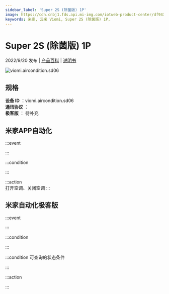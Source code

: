 ```yaml
---
sidebar_label: 'Super 2S (除菌版) 1P'
image: https://cdn.cnbj1.fds.api.mi-img.com/iotweb-product-center/df943c16749c8a7546eed2b59326c80c_1657956173833.png?GalaxyAccessKeyId=AKVGLQWBOVIRQ3XLEW&Expires=9223372036854775807&Signature=lP0abcwiA3ue6kE+H36A7jZx7yM=
keywords: 米家, 云米 Viomi, Super 2S (除菌版) 1P, 
---
```

# Super 2S (除菌版) 1P

2022/9/20 发布 | [产品百科](https://home.mi.com/webapp/content/baike/product/index.html?model=viomi.aircondition.sd06/) | [说明书](https://home.mi.com/views/introduction.html?model=viomi.aircondition.sd06&region=cn)

![viomi.aircondition.sd06](https://cdn.cnbj1.fds.api.mi-img.com/iotweb-product-center/df943c16749c8a7546eed2b59326c80c_1657956173833.png?GalaxyAccessKeyId=AKVGLQWBOVIRQ3XLEW&Expires=9223372036854775807&Signature=lP0abcwiA3ue6kE+H36A7jZx7yM=)

## 规格  
> 
**设备 ID** ：viomi.aircondition.sd06  
**通讯协议** ：  
**极客版**  ： 待补充 


## 米家APP自动化  

:::event  

:::

:::condition  

:::

:::action   
打开空调、关闭空调
:::

## 米家自动化极客版  

:::event  

:::

:::condition  

:::

:::condition 可查询的状态条件  

:::

:::action  

:::

        
